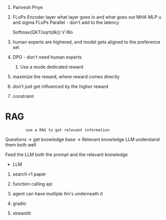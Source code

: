 1. Parivesh Priye
1. FLoPs
   Encoder layer what layer goes in and what goes out
   MHA MLP
   u and sigma
   FLoPs
   Parallel - don't add to the latency

   Softmax(QKT/sqrt(dk)) V Wo

1. human experts are highered, and model gets aligned to
   the preference set
1. DPO - don't need human experts
   1. Use a mode dedicated reward
1. maximize the reward, where reward comes directly
1. don't just get influenced by the higher reward
1. constraint 

# RAG
             use a RAG to get relevant information
Questions -> get knowledge base -> Relevant knowledge
LLM understand them both well

Feed the LLM both the prompt and the relevant knowledge
- LLM 

1. search-r1 paper
1. function calling api

1. agent can have multiple llm's underneath it

1. gradio
1. streamlit

